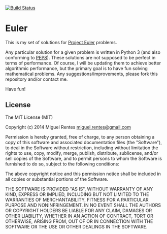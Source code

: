 [![Build Status](https://travis-ci.org/rentes/Euler.png?branch=master)](https://travis-ci.org/rentes/Euler) 

# Euler

This is my set of solutions for [Project Euler](http://projecteuler.net/ "Project Euler") problems.

Any particular solution for a given problem is written in Python 3 (and also conforming to [PEP8](http://www.python.org/dev/peps/pep-0008/ "PEP 8 -- Style Guide for Python Code")). These solutions are not supposed to be perfect in terms of performance. Of course, I will be updating them to achieve better algorithmic performance, but the primary goal is to have fun solving mathematical problems. Any suggestions/improvements, please fork this repository and/or contact me.

Have fun!

License
--------------

The MIT License (MIT)

Copyright (c) 2014 Miguel Rentes <miguel.rentes@gmail.com>

Permission is hereby granted, free of charge, to any person obtaining a copy
of this software and associated documentation files (the "Software"), to deal
in the Software without restriction, including without limitation the rights
to use, copy, modify, merge, publish, distribute, sublicense, and/or sell
copies of the Software, and to permit persons to whom the Software is
furnished to do so, subject to the following conditions:

The above copyright notice and this permission notice shall be included in all
copies or substantial portions of the Software.

THE SOFTWARE IS PROVIDED "AS IS", WITHOUT WARRANTY OF ANY KIND, EXPRESS OR
IMPLIED, INCLUDING BUT NOT LIMITED TO THE WARRANTIES OF MERCHANTABILITY,
FITNESS FOR A PARTICULAR PURPOSE AND NONINFRINGEMENT. IN NO EVENT SHALL THE
AUTHORS OR COPYRIGHT HOLDERS BE LIABLE FOR ANY CLAIM, DAMAGES OR OTHER
LIABILITY, WHETHER IN AN ACTION OF CONTRACT, TORT OR OTHERWISE, ARISING FROM,
OUT OF OR IN CONNECTION WITH THE SOFTWARE OR THE USE OR OTHER DEALINGS IN THE
SOFTWARE.